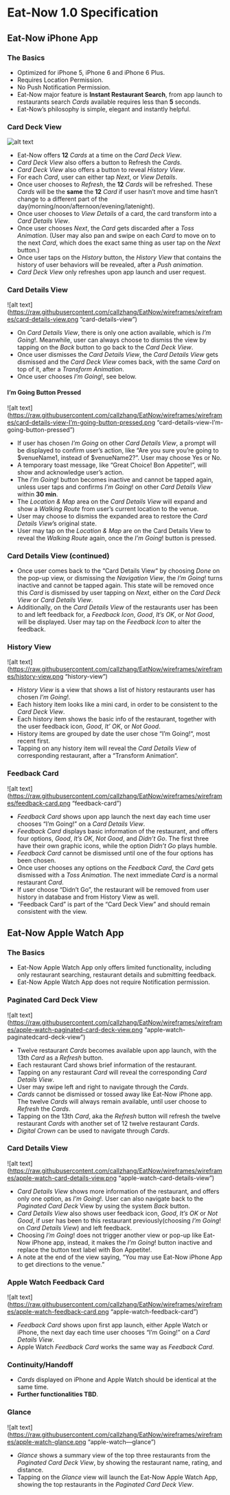 # Eat-Now 1.0 Specification
## Eat-Now iPhone App
### The Basics
- Optimized for iPhone 5, iPhone 6 and iPhone 6 Plus.
- Requires Location Permission. 
- No Push Notification Permission.
- Eat-Now major feature is **Instant Restaurant Search**, from app launch to restaurants search *Cards* available requires less than **5** seconds.
- Eat-Now’s philosophy is simple, elegant and instantly helpful.

### Card Deck View
![alt text](https://raw.githubusercontent.com/callzhang/EatNow/wireframes/wireframes/card-deck-view.png)
- Eat-Now offers **12** *Cards* at a time on the *Card Deck View*.
- *Card Deck View* also offers a button to Refresh the *Cards*.
- *Card Deck View* also offers a button to reveal *History View*.
- For each *Card*, user can either tap *Next*, or *View Details*.
- Once user chooses to *Refresh*, the **12** *Cards* will be refreshed. These *Cards* will be the **same** the **12** *Card* if user hasn’t move and time hasn’t change to a different part of the day(morning/noon/afternoon/evening/latenight).
- Once user chooses to *View Details* of a card, the card transform into a *Card Details View*.
- Once user chooses *Next*, the *Card* gets discarded after a *Toss Animation*. (User may also pan and swipe on each *Card* to move on to the next *Card*, which does the exact same thing as user tap on the *Next* button.)
- Once user taps on the *History* button, the *History View* that contains the history of user behaviors will be revealed, after a *Push animation*.
- *Card Deck View* only refreshes upon app launch and user request.

### Card Details View
![alt text](https://raw.githubusercontent.com/callzhang/EatNow/wireframes/wireframes/card-details-view.png “card-details-view”)
- On *Card Details View*, there is only one action available, which is *I’m Going*!. Meanwhile, user can always choose to dismiss the view by tapping on the *Back* button to go back to the *Card Deck View*.
- Once user dismisses the *Card Details View*, the *Card Details View* gets dismissed and the *Card Deck View* comes back, with the same *Card* on top of it, after a *Transform Animation*.
- Once user chooses *I’m Going*!, see below. 

#### I’m Going Button Pressed
![alt text](https://raw.githubusercontent.com/callzhang/EatNow/wireframes/wireframes/card-details-view-I’m-going-button-pressed.png “card-details-view-I’m-going-button-pressed”)
- If user has chosen *I’m Going* on other *Card Details View*, a prompt will be displayed to confirm user’s action, like “Are you sure you’re going to $venueName1, instead of $venueName2?”. User may choose Yes or No.
- A temporary toast message, like “Great Choice! Bon Appetite!”, will show and acknowledge user’s action.
- The *I’m Going*! button becomes inactive and cannot be tapped again, unless user taps and confirms *I’m Going*! on other *Card Details View* within **30 min**.
- The *Location & Map* area on the *Card Details View* will expand and show a *Walking Route* from user’s current location to the venue.
- User may choose to dismiss the expanded area to restore the *Card Details View*’s original state.
- User may tap on the *Location & Map* are on the Card Details View to reveal the *Walking Route* again, once the *I’m Going*! button is pressed.

### Card Details View (continued)
- Once user comes back to the “Card Details View“ by choosing *Done* on the pop-up view, or dismissing the *Navigation View*, the *I’m Going*! turns inactive and cannot be tapped again. This state will be removed once this *Card* is dismissed by user tapping on *Next*, either on the *Card Deck View* or *Card Details View*.
- Additionally, on the *Card Details View* of the restaurants user has been to and left feedback for, a *Feedback Icon*, *Good*, *It’s OK*, or *Not Good*, will be displayed. User may tap on the *Feedback Icon* to alter the feedback.

### History View
![alt text](https://raw.githubusercontent.com/callzhang/EatNow/wireframes/wireframes/history-view.png “history-view”)
- *History View* is a view that shows a list of history restaurants user has chosen *I’m Going*!.
- Each history item looks like a mini card, in order to be consistent to the *Card Deck View*.
- Each history item shows the basic info of the restaurant, together with the user feedback icon, *Good*, *It’ OK*, or *Not Good*.
- History items are grouped by date the user chose “I’m Going!“, most recent first.
- Tapping on any history item will reveal the *Card Details View* of corresponding restaurant, after a “Transform Animation“.

### Feedback Card
![alt text](https://raw.githubusercontent.com/callzhang/EatNow/wireframes/wireframes/feedback-card.png “feedback-card”)
- *Feedback Card* shows upon app launch the next day each time user chooses “I’m Going!” on a *Card Details View*. 
- *Feedback Card* displays basic information of the restaurant, and offers four options, *Good*, *It’s OK*, *Not Good*, and *Didn’t Go*. The first three have their own graphic icons, while  the option *Didn’t Go* plays humble.
- *Feedback Card* cannot be dismissed until one of the four options has been chosen.
- Once user chooses any options on the *Feedback Card*, the *Card* gets dismissed with a *Toss Animation*. The next immediate *Card* is a normal restaurant *Card*.
- If user choose “Didn’t Go”, the restaurant will be removed from user history in database and from History View as well.
- “Feedback Card” is part of the “Card Deck View” and should remain consistent with the view.

## Eat-Now Apple Watch App
### The Basics
- Eat-Now Apple Watch App only offers limited functionality, including only restaurant searching, restaurant details and submitting feedback.
- Eat-Now Apple Watch App does not require Notification permission.

### Paginated Card Deck View
![alt text](https://raw.githubusercontent.com/callzhang/EatNow/wireframes/wireframes/apple-watch-paginated-card-deck-view.png “apple-watch-paginatedcard-deck-view”)
- Twelve restaurant *Cards* becomes available upon app launch, with the 13th *Card* as a *Refresh* button.
- Each restaurant Card shows brief information of the restaurant.
- Tapping on any restaurant *Card* will reveal the corresponding *Card Details View*.
- User may swipe left and right to navigate through the *Cards*.
- *Cards* cannot be dismissed or tossed away like Eat-Now iPhone app. The twelve *Cards* will always remain available, until user choose to *Refresh* the *Cards*.
- Tapping on the 13th *Card*, aka the *Refresh* button will refresh the twelve restaurant *Cards* with another set of 12 twelve restaurant *Cards*.
- *Digital Crown* can be used to navigate through *Cards*.
 
### Card Details View
![alt text](https://raw.githubusercontent.com/callzhang/EatNow/wireframes/wireframes/apple-watch-card-details-view.png “apple-watch-card-details-view”)
- *Card Details View* shows more information of the restaurant, and offers only one option, as *I’m Going*!. User can also navigate back to the *Paginated Card Deck* View by using the system *Back* button.
- *Card Details View* also shows user feedback icon, *Good*, *It’s OK* or *Not Good*, if user has been to this restaurant previously(choosing *I’m Going*! on *Card Details View*) and left feedback.
- Choosing *I’m Going*! does not trigger another view or pop-up like Eat-Now iPhone app, instead, it makes the *I’m Going*! button inactive and replace the button text label with Bon Appetite!.
- A note at the end of the view saying, “You may use Eat-Now iPhone App to get directions to the venue.”

### Apple Watch Feedback Card
![alt text](https://raw.githubusercontent.com/callzhang/EatNow/wireframes/wireframes/apple-watch-feedback-card.png “apple-watch-feedback-card”)
- *Feedback Card* shows upon first app launch, either Apple Watch or iPhone, the next day each time user chooses “I’m Going!” on a *Card Details View*.
- Apple Watch *Feedback Card* works the same way as *Feedback Card*.

### Continuity/Handoff
- *Cards* displayed on iPhone and Apple Watch should be identical at the same time.
- **Further functionalities TBD**.

### Glance
![alt text](https://raw.githubusercontent.com/callzhang/EatNow/wireframes/wireframes/apple-watch-glance.png “apple-watch—glance”)
- *Glance* shows a summary view of the top three restaurants from the *Paginated Card Deck View*, by showing the restaurant name, rating, and distance.
- Tapping on the *Glance* view will launch the Eat-Now Apple Watch App, showing the top restaurants in the *Paginated Card Deck View*.
